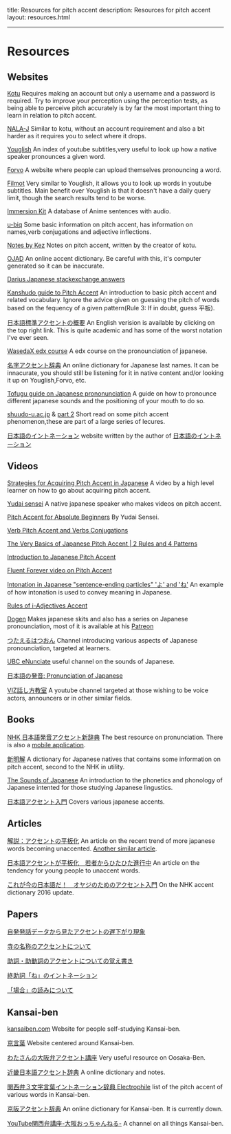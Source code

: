title: Resources for pitch accent
description: Resources for pitch accent
layout: resources.html

---


# Resources

## Websites

[Kotu](https://kotu.io/) Requires making an account but only a username and a password is required. Try to improve your perception using the perception tests, as being able to perceive pitch accurately is by far the most important thing to learn in relation to pitch accent.

[NALA-J](http://www.tufs.ac.jp/st/personal/99/kawatsu/nala/) Similar to kotu, without an account requirement and also a bit harder as it requires you to select where it drops.

[Youglish](https://youglish.com/japanese) An index of youtube subtitles,very useful to look up how a native speaker pronounces a given word.

[Forvo](https://forvo.com/languages/ja/) A website where people can upload themselves pronouncing a word.

[Filmot](https://filmot.com/) Very similar to Youglish, it allows you to look up words in youtube subtitles. Main benefit over Youglish is that it doesn't have a daily query limit, though the search results tend to be worse.

[Immersion Kit](https://www.immersionkit.com/) A database of Anime sentences with audio.

[u-biq](https://accent.u-biq.org/) Some basic information on pitch accent, has information on names,verb conjugations and adjective inflections.

[Notes by Kez](https://gist.github.com/k3zi/3f38070efffa38db83cd5745d83b1235) Notes on pitch accent, written by the creator of kotu.

[OJAD](https://www.gavo.t.u-tokyo.ac.jp/ojad/phrasing/index) An online accent dictionary. Be careful with this, it's computer generated so it can be inaccurate.

[Darius Japanese stackexchange answers](https://japanese.stackexchange.com/users/3097/darius-jahandarie?tab=answers&sort=newest)

[Kanshudo guide to Pitch Accent](https://www.kanshudo.com/howto/pitch) An introduction to basic pitch accent and  related vocabulary. Ignore the advice given on guessing the pitch of words based on the fequency of a given pattern(Rule 3: If in doubt, guess 平板).

[日本語標準アクセントの概要](https://tokyoaccent.com/accent/accent.htm) An English verision is available by clicking on the top right link. This is quite academic and has some of the worst notation I've ever seen.

[WasedaX edx course](https://courses.edx.org/courses/course-v1:WasedaX+JPC111x+1T2020/bbeb0ae6e3d343d4ab13a6d1becbca33/) A edx course on the pronounciation of japanese.

[名字アクセント辞典](https://myoji.scave.net/) An online dictionary for Japanese last names. It can be innacurate, you should still be listening for it in native content and/or looking it up on Youglish,Forvo, etc.

[Tofugu guide on Japanese prononunciation](https://www.tofugu.com/japanese/japanese-pronunciation/) A guide on how to pronounce different japanese sounds and the positioning of your mouth to do so.

[shuudo-u.ac.jp](http://ns1.shudo-u.ac.jp/~nakasono/accent.htm) & [part 2](http://ns1.shudo-u.ac.jp/~nakasono/accent1.htm) Short read on some pitch accent phenomenon,these are part of a large series of lecures.

[日本語のイントネーション](http://corismus.com/intonation/index.html) website written by the author of [日本語のイントネーション](https://www.taishukan.co.jp/book/b498632.html)

## Videos

[Strategies for Acquiring Pitch Accent in Japanese](https://www.youtube.com/watch?v=I-dRbTnLmBY) A video by a high level learner on how to go about acquiring pitch accent.

[Yudai sensei](https://www.youtube.com/@yudaisensei2020) A native japanese speaker who makes videos on pitch accent.

[Pitch Accent for Absolute Beginners](https://www.youtube.com/playlist?list=PLAmROvem8e1LhXfCUqCDshBLAdi_LlR6y) By Yudai Sensei.

[Verb Pitch Accent and Verbs Conjugations](https://www.youtube.com/playlist?list=PLbEVYkEj81RzdzDWujEkfjJZrzsqV3Q8O)

[The Very Basics of Japanese Pitch Accent | 2 Rules and 4 Patterns](https://www.youtube.com/watch?v=c9OArpr2A78) 

[Introduction to Japanese Pitch Accent](https://www.youtube.com/watch?v=EDoF73behaY)

[Fluent Forever video on Pitch Accent](https://www.youtube.com/watch?v=ReTQSh15GII)

[Intonation in Japanese "sentence-ending particles" 'よ' and 'ね'](https://www.youtube.com/watch?v=KpY9LAwGlKI) An example of how intonation is used to convey meaning in Japanese.

[Rules of i-Adjectives Accent](https://www.youtube.com/watch?v=NznUrBObpRs)

[Dogen](https://www.youtube.com/@Dogen) Makes japanese skits and also has a series on Japanese pronounciation, most of it is available at his [Patreon](https://www.patreon.com/dogen)

[つたえるはつおん](https://youtube.com/@user-zu8rk6vv6v/videos) Channel introducing various aspects of Japanese pronounciation, targeted at learners.

[UBC eNunciate](https://www.youtube.com/@ubcenunciate9125/videos) useful channel on the sounds of Japanese.

[日本語の発音: Pronunciation of Japanese](https://www.youtube.com/@pronunciationofjapanese9347/videos)

[VIZ話し方教室](https://www.youtube.com/@viz4136/videos) A youtube channel targeted at those wishing to be voice actors, announcers or in other similar fields.


## Books

[NHK 日本語発音アクセント新辞典](https://www.nhk-book.co.jp/detail/000000113452016.html) The best resource on pronunciation. There is also a [mobile application](https://www.monokakido.jp/ja/android/nhkaccent2/).

[新明解](https://dictionary.sanseido-publ.co.jp/smk8/index.html) A dictionary for Japanese natives that contains some information on pitch accent, second to the NHK in utility.

[The Sounds of Japanese](https://www.cambridge.org/gb/academic/subjects/languages-linguistics/phonetics-and-phonology/sounds-japanese?format=WW&isbn=9780521617543) An introduction to the phonetics and phonology of Japanese intented for those studying Japanese lingustics.

[日本語アクセント入門](https://www.sanseido-publ.co.jp/np/detail/36531/) Covers various japanese accents.


## Articles 

[解説：アクセントの平板化](https://kotobaken.jp/mado/09/09-04/) An article on the recent trend of more japanese words becoming unaccented. [Another similar article](https://kotobaken.jp/qa/yokuaru/qa-124/).

[日本語アクセントが平板化　若者からひたひた進行中](https://dot.asahi.com/aera/2019062100021.html?page=1) An article on the tendency for young people to unaccent words.

[これが今の日本語だ！　オヤジのためのアクセント入門](https://reskill.nikkei.com/article/DGXZZO05360760Y6A720C1000000/) On the NHK accent dictionary 2016 update.




## Papers

[自発発話データから見たアクセントの遅下がり現象](https://conference.wdc-jp.com/psj/2018/contents/common/doc/A4.pdf) 

[寺の名称のアクセントについて](https://ir.library.osaka-u.ac.jp/repo/ouka/all/54499/sjlc25_012.pdf)

[助詞・助動詞のアクセントについての覚え書き](http://www.lang.osaka-u.ac.jp/~caris/articles/%E5%8A%A9%E8%A9%9E%E3%83%BB%E5%8A%A9%E5%8B%95%E8%A9%9E%E3%81%AE%E3%82%A2%E3%82%AF%E3%82%BB%E3%83%B3%E3%83%88%E3%81%AB%E3%81%A4%E3%81%84%E3%81%A6%E3%81%AE%E8%A6%9A%E3%81%88%E6%9B%B8%E3%81%8D.pdf)

[終助詞「ね」のイントネーション](https://www.lang.osaka-u.ac.jp/~caris/articles/%E7%B5%82%E5%8A%A9%E8%A9%9E%E3%80%8C%E3%81%AD%E3%80%8D%E3%81%AE%E3%82%A4%E3%83%B3%E3%83%88%E3%83%8D%E3%83%BC%E3%82%B7%E3%83%A7%E3%83%B3.pdf)

[「場合」の読みについて](https://repository.ninjal.ac.jp/records/857) 




## Kansai-ben 

[kansaiben.com](http://www.kansaiben.com/1.Characteristics/2.LinguisticAspects/index.html) Website for people self-studying Kansai-ben.

[京言葉](https://www.akenotsuki.com/kyookotoba/) Website centered around Kansai-ben.

[わたさんの大阪弁アクセント講座](http://immanuel.sakura.ne.jp/hoby/osakaben/osakaben.htm) Very useful resource on Oosaka-Ben.

[近畿日本語アクセント辞典](https://sites.google.com/view/omizansakamoto/documents/teishouzan?pli=1)  A online dictionary and notes.

[関西弁３文字言葉イントネーション辞典 Electrophile](http://rjaba.blog4.fc2.com/blog-entry-323.html) list of the pitch accent of various words in Kansai-ben.

[京阪アクセント辞典](https://keihan.netlify.app/) An online dictionary for Kansai-ben. It is currently down.

[YouTube関西弁講座-大阪おっちゃんねる-](https://www.youtube.com/@kansaiben/videos) A channel on all things Kansai-ben.
